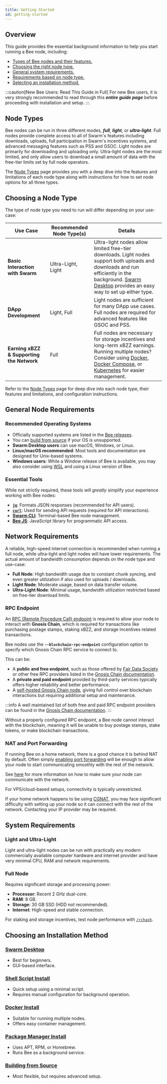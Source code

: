 ```yaml
---
title: Getting Started
id: getting-started
---
```


## Overview

This guide provides the essential background information to help you start running a Bee node, including:

- [Types of Bee nodes and their features.](/docs/bee/installation/getting-started#node-types)
- [Choosing the right node type.](/docs/bee/installation/getting-started#choosing-node-type-based-on-use-case)
- [General system requirements.](/docs/bee/installation/getting-started#general-node-requirements)
- [Requirements based on node type.](/docs/bee/installation/getting-started#node-requirements-by-node-type)
- [Selecting an installation method.](/docs/bee/installation/getting-started#choosing-installation-method)


:::caution[New Bee Users: Read This Guide in Full]
For new Bee users, it is very strongly recommended to read through this ***entire guide page*** before proceeding with installation and setup.
:::

## Node Types

Bee nodes can be run in three different modes, ***full***, ***light***, or ***ultra-light***. Full nodes provide complete access to all of Swarm's features including downloads, uploads, full participation in Swarm's incentives systems, and advanced messaging features such as PSS and GSOC. Light nodes are primarily for downloading and uploading only. Ultra-light nodes are the most limited, and only allow users to download a small amount of data with the free-tier limits set by full node operators.

The [Node Types](/docs/bee/working-with-bee/node-types) page provides you with a deep dive into the features and limitations of each node type along with instructions for how to set node options for all three types. 

## Choosing a Node Type
The type of node type you need to run will differ depending on your use-case:

| Use Case                     | Recommended Node Type(s) | Details |
|------------------------------|-------------------------|---------|
| **Basic Interaction with Swarm** | Ultra-Light, Light | Ultra-light nodes allow limited free-tier downloads. Light nodes support both uploads and downloads and run efficiently in the background. [Swarm Desktop](https://www.ethswarm.org/build/desktop) provides an easy way to set up either type. |
| **DApp Development**          | Light, Full           | Light nodes are sufficient for many DApp use cases. Full nodes are required for advanced features like GSOC and PSS. |
| **Earning xBZZ & Supporting the Network** | Full | Full nodes are necessary for storage incentives and long-term xBZZ earnings. Running multiple nodes? Consider using [Docker](https://www.docker.com/), [Docker Compose](https://docs.docker.com/compose/), or [Kubernetes](https://kubernetes.io/) for easier management. |

Refer to the [Node Types](/docs/bee/working-with-bee/node-types) page for deep dive into each node type, their features and limitations, and configuration instructions.

## General Node Requirements

### Recommended Operating Systems
- Officially supported systems are listed in the [Bee releases](https://github.com/ethersphere/bee/releases).
- You can [build from source](/docs/bee/installation/build-from-source) if your OS is unsupported.
- **Swarm Desktop users** can use macOS, Windows, or Linux.
- **Linux/macOS recommended**: Most tools and documentation are designed for Unix-based systems.
- **Windows users**: While a Window release of Bee is available, you may also consider using [WSL](https://learn.microsoft.com/en-us/windows/wsl/install) and using a Linux version of Bee.

### Essential Tools

While not strictly required, these tools will *greatly* simplify your experience working with Bee nodes:

- **[`jq`](https://jqlang.github.io/jq/)**: Formats JSON responses (recommended for API users).
- **[`curl`](https://curl.se/)**: Used for sending API requests (required for API interactions).
- **[Swarm CLI](/docs/bee/working-with-bee/swarm-cli/)**: Terminal-based Bee node management.
- **[Bee JS](/docs/develop/tools-and-features/bee-js)**: JavaScript library for programmatic API access.


## Network Requirements

A reliable, high-speed internet connection is recommended when running a full node, while ultra-light and light nodes will have lower requirements. The actual amount of bandwidth consumption depends on the node type and use-case:

- **Full Node**: High bandwidth usage due to constant chunk syncing, and even greater utilization if also used for uploads / downloads.
- **Light Node**: Moderate usage, based on data transfer volume.
- **Ultra-Light Node**: Minimal usage, bandwidth utilization restricted based on free-tier download limits.

### RPC Endpoint  

An [RPC (Remote Procedure Call) endpoint](/docs/references/glossary#rpc-endpoint) is required to allow your node to interact with **Gnosis Chain**, which is required for transactions like purchasing postage stamps, staking xBZZ, and storage incentives related transactions.  

Bee nodes use the **`--blockchain-rpc-endpoint`** configuration option to specify which Gnosis Chain RPC service to connect to. 

This can be:  

- A **public and free endpoint**, such as those offered by [Fair Data Society](https://xdai.fairdatasociety.org) or other free RPC providers listed in the [Gnosis Chain documentation](https://docs.gnosischain.com/tools/RPC%20Providers/).  
- A **private and paid endpoint** provided by third-party services typically offers higher reliability and better performance.  
- A [self-hosted Gnosis Chain node](https://docs.gnosischain.com/node), giving full control over blockchain interactions but requiring additional setup and maintenance.  

:::info
A well maintained list of both free and paid RPC endpoint providers can be found in the [Gnosis Chain documentation](https://docs.gnosischain.com/tools/RPC%20Providers/).
:::

Without a properly configured RPC endpoint, a Bee node cannot interact with the blockchain, meaning it will be unable to buy postage stamps, stake tokens, or make blockchain transactions.

### NAT and Port Forwarding

If running Bee on a home network, there is a good chance it is behind NAT by default. Often simply [enabling port forwarding](https://www.noip.com/support/knowledgebase/general-port-forwarding-guide) will be enough to allow your node to start communicating smoothly with the rest of the network.

See [here](/docs/bee/installation/connectivity/) for more information on how to make sure your node can communicate with the network.

For VPS/cloud-based setups, connectivity is typically unrestricted.

If your home network happens to be using [CGNAT](https://en.wikipedia.org/wiki/Carrier-grade_NAT), you may face significant difficulty with setting up your node so it can connect with the rest of the network. Contacting your IP provider may be required. 

## System Requirements

### Light and Ultra-Light

Light and ultra-light nodes can be run with practically any modern commercially available computer hardware and internet provider and have very minimal CPU, RAM and network requirements. 

### Full Node

Requires significant storage and processing power:
- **Processor**: Recent 2 GHz dual-core.
- **RAM**: 8 GB.
- **Storage**: 30 GB SSD (HDD not recommended).
- **Internet**: High-speed and stable connection.

For staking and storage incentives, test node performance with [`/rchash`](https://docs.ethswarm.org/docs/bee/working-with-bee/bee-api/#rchash).


## Choosing an Installation Method

### [Swarm Desktop](/docs/desktop/introduction)
- Best for beginners.
- GUI-based interface.

### [Shell Script Install](/docs/bee/installation/shell-script-install)
- Quick setup using a minimal script.
- Requires manual configuration for background operation.

### [Docker Install](/docs/bee/installation/docker)
- Suitable for running multiple nodes.
- Offers easy container management.

### [Package Manager Install](/docs/bee/installation/package-manager-install)
- Uses APT, RPM, or Homebrew.
- Runs Bee as a background service.

### [Building from Source](/docs/bee/installation/build-from-source)
- Most flexible, but requires advanced setup.

